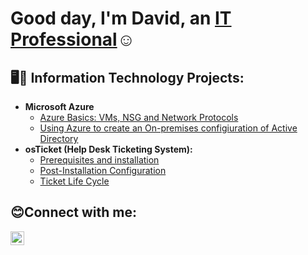 <h1>Good day, I'm David, an <a href="https://linkedin.com/in/dsosah">IT Professional</a>☺</h1>

<h2>🖥️👾 Information Technology Projects:</h2>

- <b>Microsoft Azure</b>
  - [Azure Basics: VMs, NSG and Network Protocols](https://youtu.be/dQw4w9WgXcQ)
  - [Using Azure to create an On-premises configiuration of Active Directory](https://youtu.be/dQw4w9WgXcQ)
- <b>osTicket (Help Desk Ticketing System):</b>
  - [Prerequisites and installation](https://github.com/DsosaH/osticket-prereqs)
  - [Post-Installation Configuration](https://github.com/DsosaH/osticket-postconfg)
  - [Ticket Life Cycle](https://github.com/DsosaH/osticket-lifecycle)
<h2>😊Connect with me:</h2>

[<img align="left" alt="Josh | LinkedIn" width="22px" src="https://cdn.jsdelivr.net/npm/simple-icons@v3/icons/linkedin.svg" />][linkedin]

[linkedin]: https://linkedin.com/in/dsosah
